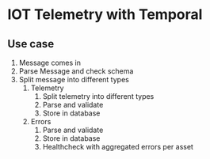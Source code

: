 # IOT Telemetry with Temporal

## Use case

1. Message comes in
2. Parse Message and check schema
3. Split message into different types
    1. Telemetry
        1. Split telemetry into different types
        2. Parse and validate
        3. Store in database
    2. Errors
        1. Parse and validate
        2. Store in database
        3. Healthcheck with aggregated errors per asset
